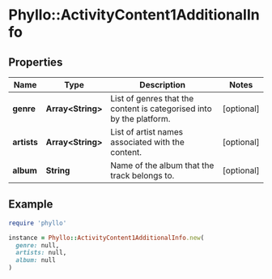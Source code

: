 # Phyllo::ActivityContent1AdditionalInfo

## Properties

| Name | Type | Description | Notes |
| ---- | ---- | ----------- | ----- |
| **genre** | **Array&lt;String&gt;** | List of genres that the content is categorised into by the platform. | [optional] |
| **artists** | **Array&lt;String&gt;** | List of artist names associated with the content. | [optional] |
| **album** | **String** | Name of the album that the track belongs to. | [optional] |

## Example

```ruby
require 'phyllo'

instance = Phyllo::ActivityContent1AdditionalInfo.new(
  genre: null,
  artists: null,
  album: null
)
```

